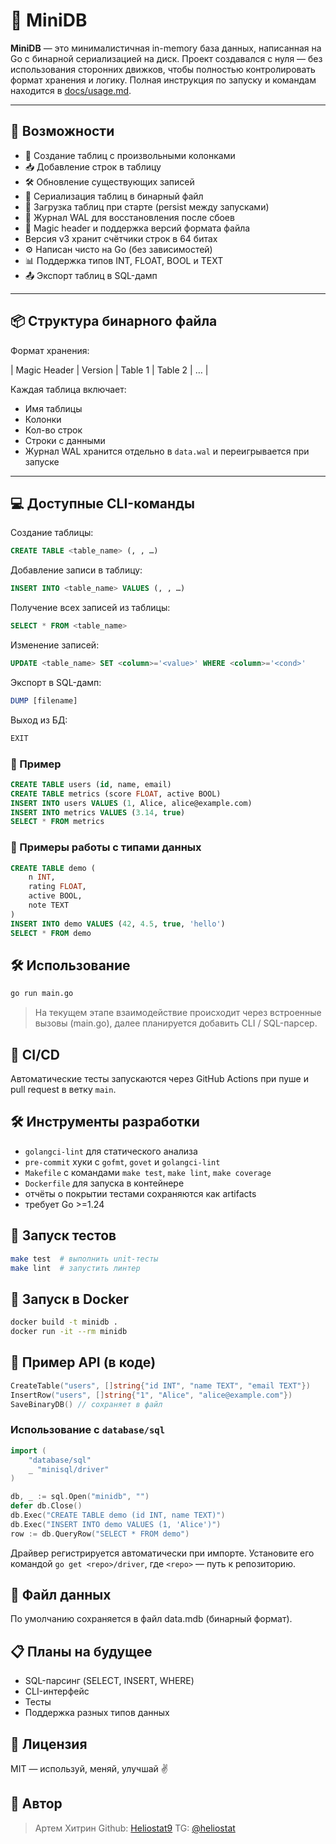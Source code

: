 # 🧬 MiniDB

**MiniDB** — это минималистичная in-memory база данных, написанная на Go с бинарной сериализацией на диск.
Проект создавался с нуля — без использования сторонних движков, чтобы полностью контролировать формат хранения и логику.
Полная инструкция по запуску и командам находится в [docs/usage.md](docs/usage.md).

---

## 🚀 Возможности

- 📝 Создание таблиц с произвольными колонками
- 📥 Добавление строк в таблицу
- 🛠 Обновление существующих записей
- 💾 Сериализация таблиц в бинарный файл
- 📂 Загрузка таблиц при старте (persist между запусками)
- 📜 Журнал WAL для восстановления после сбоев
- 🔐 Magic header и поддержка версий формата файла
- Версия v3 хранит счётчики строк в 64 битах
- ⚙️ Написан чисто на Go (без зависимостей)
- 📊 Поддержка типов INT, FLOAT, BOOL и TEXT
- 📤 Экспорт таблиц в SQL-дамп

---

## 📦 Структура бинарного файла

Формат хранения:

| Magic Header | Version | Table 1 | Table 2 | … |

Каждая таблица включает:
- Имя таблицы
- Колонки
- Кол-во строк
- Строки с данными
- Журнал WAL хранится отдельно в `data.wal` и переигрывается при запуске

---

## 💻 Доступные CLI-команды

Создание таблицы:
```sql
CREATE TABLE <table_name> (, , …)
```

Добавление записи в таблицу:
```sql
INSERT INTO <table_name> VALUES (, , …)
```

Получение всех записей из таблицы:
```sql
SELECT * FROM <table_name>
```

Изменение записей:
```sql
UPDATE <table_name> SET <column>='<value>' WHERE <column>='<cond>'
```

Экспорт в SQL-дамп:
```sql
DUMP [filename]
```

Выход из БД:
```sql
EXIT
```
### 🧠 Пример

```sql
CREATE TABLE users (id, name, email)
CREATE TABLE metrics (score FLOAT, active BOOL)
INSERT INTO users VALUES (1, Alice, alice@example.com)
INSERT INTO metrics VALUES (3.14, true)
SELECT * FROM metrics
```

### 🧮 Примеры работы с типами данных

```sql
CREATE TABLE demo (
    n INT,
    rating FLOAT,
    active BOOL,
    note TEXT
)
INSERT INTO demo VALUES (42, 4.5, true, 'hello')
SELECT * FROM demo
```

## 🛠 Использование

```bash
go run main.go
```


> На текущем этапе взаимодействие происходит через встроенные вызовы (main.go), далее планируется добавить CLI / SQL-парсер.

## 🔄 CI/CD

Автоматические тесты запускаются через GitHub Actions при пуше и pull request в ветку `main`.

## 🛠 Инструменты разработки
- `golangci-lint` для статического анализа
- `pre-commit` хуки с `gofmt`, `govet` и `golangci-lint`
- `Makefile` с командами `make test`, `make lint`, `make coverage`
- `Dockerfile` для запуска в контейнере
- отчёты о покрытии тестами сохраняются как artifacts
- требует Go >=1.24

## 🧪 Запуск тестов

```bash
make test  # выполнить unit-тесты
make lint  # запустить линтер
```

## 🐳 Запуск в Docker

```bash
docker build -t minidb .
docker run -it --rm minidb
```

## 🧱 Пример API (в коде)

```go
CreateTable("users", []string{"id INT", "name TEXT", "email TEXT"})
InsertRow("users", []string{"1", "Alice", "alice@example.com"})
SaveBinaryDB() // сохраняет в файл
```

### Использование с `database/sql`

```go
import (
    "database/sql"
    _ "minisql/driver"
)

db, _ := sql.Open("minidb", "")
defer db.Close()
db.Exec("CREATE TABLE demo (id INT, name TEXT)")
db.Exec("INSERT INTO demo VALUES (1, 'Alice')")
row := db.QueryRow("SELECT * FROM demo")
```
Драйвер регистрируется автоматически при импорте. Установите его командой `go get <repo>/driver`, где `<repo>` — путь к репозиторию.

## 📁 Файл данных

По умолчанию сохраняется в файл data.mdb (бинарный формат).

## 📋 Планы на будущее
- SQL-парсинг (SELECT, INSERT, WHERE)
- CLI-интерфейс
- Тесты
- Поддержка разных типов данных

## 📄 Лицензия

MIT — используй, меняй, улучшай ✌️

## 🤝 Автор

> Артем Хитрин
Github: [Heliostat9](https://github.com/Heliostat9)
TG: [@heliostat](https://t.me/heliostat)
